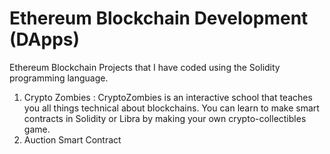 # Ethereum Blockchain Development (DApps)
Ethereum Blockchain Projects that I have coded using the Solidity programming language.
1. Crypto Zombies : CryptoZombies is an interactive school that teaches you all things technical about blockchains. You can learn to make smart contracts in Solidity or Libra by making your own crypto-collectibles game.
2. Auction Smart Contract
